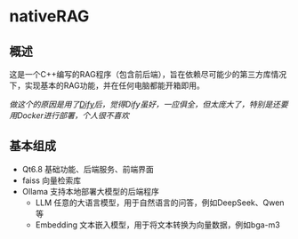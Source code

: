 # nativeRAG

## 概述
这是一个C++编写的RAG程序（包含前后端），旨在依赖尽可能少的第三方库情况下，实现基本的RAG功能，并在任何电脑都能开箱即用。

*做这个的原因是用了[Dify](https://github.com/langgenius/dify)后，觉得Dify虽好，一应俱全，但太庞大了，特别是还要用Docker进行部署，个人很不喜欢*

## 基本组成
- Qt6.8 基础功能、后端服务、前端界面
- faiss 向量检索库
- Ollama 支持本地部署大模型的后端程序
	- LLM 任意的大语言模型，用于自然语言的问答，例如DeepSeek、Qwen等
	- Embedding 文本嵌入模型，用于将文本转换为向量数据，例如bga-m3

